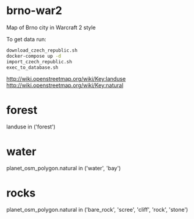 # brno-war2
Map of Brno city in Warcraft 2 style




To get data run:

```bash
download_czech_republic.sh
docker-compose up -d
import_czech_republic.sh
exec_to_database.sh
```


http://wiki.openstreetmap.org/wiki/Key:landuse
http://wiki.openstreetmap.org/wiki/Key:natural

# forest
landuse in ('forest')

# water
planet_osm_polygon.natural in ('water', 'bay')

# rocks
planet_osm_polygon.natural in ('bare_rock', 'scree', 'cliff', 'rock', 'stone')
